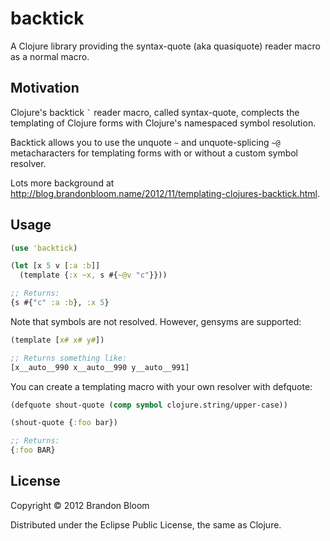 # backtick

A Clojure library providing the syntax-quote (aka quasiquote) reader macro as a normal macro.


## Motivation

Clojure's backtick `` ` `` reader macro, called syntax-quote, complects the
templating of Clojure forms with Clojure's namespaced symbol resolution.

Backtick allows you to use the unquote `` ~ `` and unquote-splicing `` ~@ ``
metacharacters for templating forms with or without a custom symbol resolver.

Lots more background at <http://blog.brandonbloom.name/2012/11/templating-clojures-backtick.html>.

## Usage

```clojure
(use 'backtick)

(let [x 5 v [:a :b]]
  (template {:x ~x, s #{~@v "c"}}))

;; Returns:
{s #{"c" :a :b}, :x 5}
```

Note that symbols are not resolved. However, gensyms are supported:

```clojure
(template [x# x# y#])

;; Returns something like:
[x__auto__990 x__auto__990 y__auto__991]
```

You can create a templating macro with your own resolver with defquote:

```clojure
(defquote shout-quote (comp symbol clojure.string/upper-case))

(shout-quote {:foo bar})

;; Returns:
{:foo BAR}
```


## License

Copyright © 2012 Brandon Bloom

Distributed under the Eclipse Public License, the same as Clojure.
